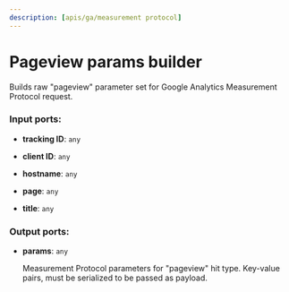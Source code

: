 ```yaml
---
description: [apis/ga/measurement protocol]
---
```


# Pageview params builder

Builds raw "pageview" parameter set for Google Analytics Measurement Protocol request.

### Input ports:

* __tracking ID__: ` any `


* __client ID__: ` any `


* __hostname__: ` any `


* __page__: ` any `


* __title__: ` any `

### Output ports:

* __params__: ` any `

    Measurement Protocol parameters for "pageview" hit type. Key-value pairs, must be serialized to be passed as payload.

